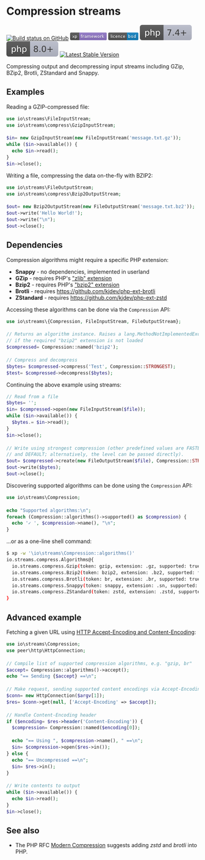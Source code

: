Compression streams
===================

[![Build status on GitHub](https://github.com/xp-forge/compression/workflows/Tests/badge.svg)](https://github.com/xp-forge/compression/actions)
[![XP Framework Module](https://raw.githubusercontent.com/xp-framework/web/master/static/xp-framework-badge.png)](https://github.com/xp-framework/core)
[![BSD Licence](https://raw.githubusercontent.com/xp-framework/web/master/static/licence-bsd.png)](https://github.com/xp-framework/core/blob/master/LICENCE.md)
[![Requires PHP 7.4+](https://raw.githubusercontent.com/xp-framework/web/master/static/php-7_4plus.svg)](http://php.net/)
[![Supports PHP 8.0+](https://raw.githubusercontent.com/xp-framework/web/master/static/php-8_0plus.svg)](http://php.net/)
[![Latest Stable Version](https://poser.pugx.org/xp-forge/compression/version.svg)](https://packagist.org/packages/xp-forge/compression)

Compressing output and decompressing input streams including GZip, BZip2, Brotli, ZStandard and Snappy.

Examples
--------
Reading a GZIP-compressed file:

```php
use io\streams\FileInputStream;
use io\streams\compress\GzipInputStream;

$in= new GzipInputStream(new FileInputStream('message.txt.gz'));
while ($in->available()) {
  echo $in->read();
}
$in->close();
```

Writing a file, compressing the data on-the-fly with BZIP2:

```php
use io\streams\FileOutputStream;
use io\streams\compress\Bzip2OutputStream;

$out= new Bzip2OutputStream(new FileOutputStream('message.txt.bz2'));
$out->write('Hello World!');
$out->write("\n");
$out->close();
```

Dependencies
------------
Compression algorithms might require a specific PHP extension:

* **Snappy** - no dependencies, implemented in userland
* **GZip** - requires PHP's ["zlib" extension](https://www.php.net/zlib)
* **Bzip2** - requires PHP's ["bzip2" extension](https://www.php.net/bzip2)
* **Brotli** - requires https://github.com/kjdev/php-ext-brotli
* **ZStandard** - requires https://github.com/kjdev/php-ext-zstd

Accessing these algorithms can be done via the `Compression` API:

```php
use io\streams\{Compression, FileInputStream, FileOutputStream};

// Returns an algorithm instance. Raises a lang.MethodNotImplementedException
// if the required "bzip2" extension is not loaded
$compressed= Compression::named('bzip2');

// Compress and decompress
$bytes= $compressed->compress('Test', Compression::STRONGEST);
$test= $compressed->decompress($bytes);
```

Continuing the above example using streams:

```php
// Read from a file
$bytes= '';
$in= $compressed->open(new FileInputStream($file));
while ($in->available()) {
  $bytes.= $in->read();
}
$in->close();

// Write using strongest compression (other predefined values are FASTEST
// and DEFAULT; alternatively, the level can be passed directly).
$out= $compressed->create(new FileOutputStream($file), Compression::STRONGEST);
$out->write($bytes);
$out->close();
```

Discovering supported algorithms can be done using the `Compression` API:

```php
use io\streams\Compression;

echo "Supported algorithms:\n";
foreach (Compression::algorithms()->supported() as $compression) {
  echo '✓ ', $compression->name(), "\n";
}
```

...or as a one-line shell command:

```bash
$ xp -w '\io\streams\Compression::algorithms()'
io.streams.compress.Algorithms@{
  io.streams.compress.Gzip(token: gzip, extension: .gz, supported: true, levels: 1..9)
  io.streams.compress.Bzip2(token: bzip2, extension: .bz2, supported: false, levels: 1..9)
  io.streams.compress.Brotli(token: br, extension: .br, supported: true, levels: 1..11)
  io.streams.compress.Snappy(token: snappy, extension: .sn, supported: true, levels: 0..0)
  io.streams.compress.ZStandard(token: zstd, extension: .zstd, supported: true, levels: 1..22)
}
```

Advanced example
----------------
Fetching a given URL using [HTTP Accept-Encoding and Content-Encoding](https://developer.mozilla.org/en-US/docs/Web/HTTP/Headers/Content-Encoding):

```php
use io\streams\Compression;
use peer\http\HttpConnection;

// Compile list of supported compression algorithms, e.g. "gzip, br"
$accept= Compression::algorithms()->accept();
echo "== Sending {$accept} ==\n";

// Make request, sending supported content encodings via Accept-Encoding
$conn= new HttpConnection($argv[1]);
$res= $conn->get(null, ['Accept-Encoding' => $accept]);

// Handle Content-Encoding header
if ($encoding= $res->header('Content-Encoding')) {
  $compression= Compression::named($encoding[0]);

  echo "== Using ", $compression->name(), " ==\n";
  $in= $compression->open($res->in());
} else {
  echo "== Uncompressed ==\n";
  $in= $res->in();
}

// Write contents to output
while ($in->available()) {
  echo $in->read();
}
$in->close();
```

See also
--------
* The PHP RFC [Modern Compression](https://wiki.php.net/rfc/modern_compression) suggests adding *zstd* and *brotli* into PHP.
